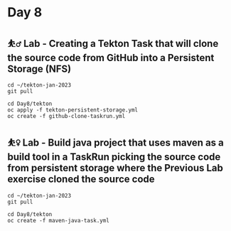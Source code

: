 # Day 8

## ⛹️‍♂️ Lab - Creating a Tekton Task that will clone the source code from GitHub into a Persistent Storage (NFS)
```
cd ~/tekton-jan-2023
git pull

cd Day8/tekton
oc apply -f tekton-persistent-storage.yml
oc create -f github-clone-taskrun.yml
```

## ⛹️‍♀️ Lab - Build java project that uses maven as a build tool in a TaskRun picking the source code from persistent storage where the Previous Lab exercise cloned the source code

```
cd ~/tekton-jan-2023
git pull

cd Day8/tekton
oc create -f maven-java-task.yml
```
